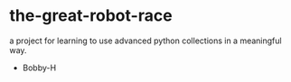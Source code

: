 # the-great-robot-race
a project for learning to use advanced python collections in a meaningful way.

- Bobby-H

